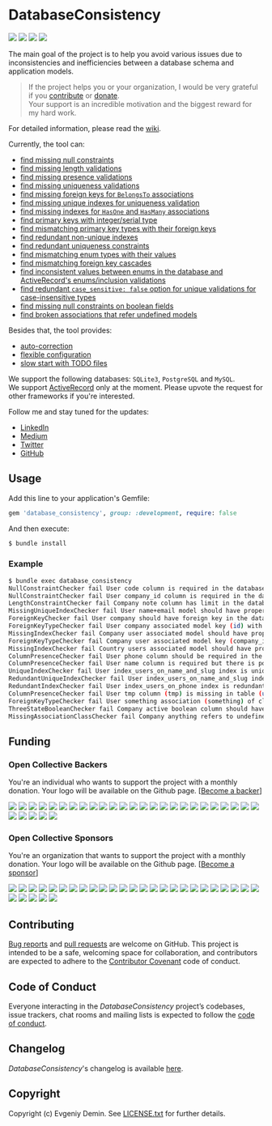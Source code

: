 # DatabaseConsistency

[![](https://badge.fury.io/rb/database_consistency.svg)](https://badge.fury.io/rb/database_consistency)
[![](https://github.com/djezzzl/database_consistency/actions/workflows/tests.yml/badge.svg?branch=master)](https://github.com/djezzzl/database_consistency/actions/workflows/tests.yml?query=event%3Aschedule)
[![](https://github.com/djezzzl/database_consistency/actions/workflows/rubocop.yml/badge.svg?branch=master)](https://github.com/djezzzl/database_consistency/actions/workflows/rubocop.yml?query=event%3Aschedule)
[![](https://opencollective.com/database_consistency/tiers/badge.svg)](https://opencollective.com/database_consistency#support)

The main goal of the project is to help you avoid various issues due to inconsistencies and inefficiencies between a database schema and application models.

> If the project helps you or your organization, I would be very grateful if you [contribute](https://github.com/djezzzl/database_consistency#contributing) or [donate](https://opencollective.com/database_consistency#support).  
> Your support is an incredible motivation and the biggest reward for my hard work.

For detailed information, please read the [wiki](https://github.com/djezzzl/database_consistency/wiki).

Currently, the tool can:
- [find missing null constraints](https://github.com/djezzzl/database_consistency/wiki/columnpresencechecker)
- [find missing length validations](https://github.com/djezzzl/database_consistency/wiki/lengthconstraintchecker)
- [find missing presence validations](https://github.com/djezzzl/database_consistency/wiki/nullconstraintchecker)
- [find missing uniqueness validations](https://github.com/djezzzl/database_consistency/wiki/uniqueindexchecker)
- [find missing foreign keys for `BelongsTo` associations](https://github.com/djezzzl/database_consistency/wiki/foreignkeychecker)
- [find missing unique indexes for uniqueness validation](https://github.com/djezzzl/database_consistency/wiki/missinguniqueindexchecker)
- [find missing indexes for `HasOne` and `HasMany` associations](https://github.com/djezzzl/database_consistency/wiki/missingindexchecker)
- [find primary keys with integer/serial type](https://github.com/djezzzl/database_consistency/wiki/primarykeytypechecker)
- [find mismatching primary key types with their foreign keys](https://github.com/djezzzl/database_consistency/wiki/foreignkeytypechecker)
- [find redundant non-unique indexes](https://github.com/djezzzl/database_consistency/wiki/redundantindexchecker)
- [find redundant uniqueness constraints](https://github.com/djezzzl/database_consistency/wiki/redundantuniqueindexchecker)
- [find mismatching enum types with their values](https://github.com/djezzzl/database_consistency/wiki/enumtypechecker)
- [find mismatching foreign key cascades](https://github.com/djezzzl/database_consistency/wiki/foreignkeycascadechecker)
- [find inconsistent values between enums in the database and ActiveRecord's enums/inclusion validations](https://github.com/djezzzl/database_consistency/wiki/enumvaluechecker)
- [find redundant `case_sensitive: false` option for unique validations for case-insensitive types](https://github.com/djezzzl/database_consistency/wiki/casesensitiveuniquevalidationchecker)
- [find missing null constraints on boolean fields](https://github.com/djezzzl/database_consistency/wiki/threestatebooleanchecker)
- [find broken associations that refer undefined models](https://github.com/djezzzl/database_consistency/wiki/missingassociationclasschecker)

Besides that, the tool provides:
- [auto-correction](https://github.com/djezzzl/database_consistency/wiki/auto-correction)
- [flexible configuration](https://github.com/djezzzl/database_consistency/wiki/configuration)
- [slow start with TODO files](https://github.com/djezzzl/database_consistency/wiki/generate-todo)

We support the following databases: `SQLite3`, `PostgreSQL` and `MySQL`.  
We support [ActiveRecord](https://github.com/rails/rails/tree/master/activerecord) only at the moment.
Please upvote the request for other frameworks if you're interested.

Follow me and stay tuned for the updates:
- [LinkedIn](https://www.linkedin.com/in/evgeniydemin/)
- [Medium](https://evgeniydemin.medium.com/)
- [Twitter](https://twitter.com/EvgeniyDemin/)
- [GitHub](https://github.com/djezzzl)

## Usage

Add this line to your application's Gemfile:

```ruby
gem 'database_consistency', group: :development, require: false
```

And then execute:

```bash
$ bundle install
```

### Example

```bash
$ bundle exec database_consistency
NullConstraintChecker fail User code column is required in the database but does not have a validator disallowing nil values
NullConstraintChecker fail User company_id column is required in the database but do not have presence validator for association (company)
LengthConstraintChecker fail Company note column has limit in the database but do not have length validator
MissingUniqueIndexChecker fail User name+email model should have proper unique index in the database
ForeignKeyChecker fail User company should have foreign key in the database
ForeignKeyTypeChecker fail User company associated model key (id) with type (integer) mismatches key (company_id) with type (integer(8))
MissingIndexChecker fail Company user associated model should have proper index in the database
ForeignKeyTypeChecker fail Company user associated model key (company_id) with type (integer(8)) mismatches key (id) with type (integer)
MissingIndexChecker fail Country users associated model should have proper index in the database
ColumnPresenceChecker fail User phone column should be required in the database
ColumnPresenceChecker fail User name column is required but there is possible null value insert
UniqueIndexChecker fail User index_users_on_name_and_slug index is unique in the database but do not have uniqueness validator
RedundantUniqueIndexChecker fail User index_users_on_name_and_slug index uniqueness is redundant as (index_users_on_slug) covers it
RedundantIndexChecker fail User index_users_on_phone index is redundant as (index_users_on_phone_and_slug) covers it
ColumnPresenceChecker fail User tmp column (tmp) is missing in table (users) but used for presence validation
ForeignKeyTypeChecker fail User something association (something) of class (User) relies on field (something_id) of table (users) but it is missing
ThreeStateBooleanChecker fail Company active boolean column should have NOT NULL constraint
MissingAssociationClassChecker fail Company anything refers to undefined model "Anything"
```

## Funding

### Open Collective Backers

You're an individual who wants to support the project with a monthly donation. Your logo will be available on the Github page. [[Become a backer](https://opencollective.com/database_consistency#backer)]

<a href="https://opencollective.com/database_consistency/backer/0/website" target="_blank"><img src="https://opencollective.com/database_consistency/backer/0/avatar.svg"></a>
<a href="https://opencollective.com/database_consistency/backer/1/website" target="_blank"><img src="https://opencollective.com/database_consistency/backer/1/avatar.svg"></a>
<a href="https://opencollective.com/database_consistency/backer/2/website" target="_blank"><img src="https://opencollective.com/database_consistency/backer/2/avatar.svg"></a>
<a href="https://opencollective.com/database_consistency/backer/3/website" target="_blank"><img src="https://opencollective.com/database_consistency/backer/3/avatar.svg"></a>
<a href="https://opencollective.com/database_consistency/backer/4/website" target="_blank"><img src="https://opencollective.com/database_consistency/backer/4/avatar.svg"></a>
<a href="https://opencollective.com/database_consistency/backer/5/website" target="_blank"><img src="https://opencollective.com/database_consistency/backer/5/avatar.svg"></a>
<a href="https://opencollective.com/database_consistency/backer/6/website" target="_blank"><img src="https://opencollective.com/database_consistency/backer/6/avatar.svg"></a>
<a href="https://opencollective.com/database_consistency/backer/7/website" target="_blank"><img src="https://opencollective.com/database_consistency/backer/7/avatar.svg"></a>
<a href="https://opencollective.com/database_consistency/backer/8/website" target="_blank"><img src="https://opencollective.com/database_consistency/backer/8/avatar.svg"></a>
<a href="https://opencollective.com/database_consistency/backer/9/website" target="_blank"><img src="https://opencollective.com/database_consistency/backer/9/avatar.svg"></a>
<a href="https://opencollective.com/database_consistency/backer/10/website" target="_blank"><img src="https://opencollective.com/database_consistency/backer/10/avatar.svg"></a>
<a href="https://opencollective.com/database_consistency/backer/11/website" target="_blank"><img src="https://opencollective.com/database_consistency/backer/11/avatar.svg"></a>
<a href="https://opencollective.com/database_consistency/backer/12/website" target="_blank"><img src="https://opencollective.com/database_consistency/backer/12/avatar.svg"></a>
<a href="https://opencollective.com/database_consistency/backer/13/website" target="_blank"><img src="https://opencollective.com/database_consistency/backer/13/avatar.svg"></a>
<a href="https://opencollective.com/database_consistency/backer/14/website" target="_blank"><img src="https://opencollective.com/database_consistency/backer/14/avatar.svg"></a>
<a href="https://opencollective.com/database_consistency/backer/15/website" target="_blank"><img src="https://opencollective.com/database_consistency/backer/15/avatar.svg"></a>
<a href="https://opencollective.com/database_consistency/backer/16/website" target="_blank"><img src="https://opencollective.com/database_consistency/backer/16/avatar.svg"></a>
<a href="https://opencollective.com/database_consistency/backer/17/website" target="_blank"><img src="https://opencollective.com/database_consistency/backer/17/avatar.svg"></a>
<a href="https://opencollective.com/database_consistency/backer/18/website" target="_blank"><img src="https://opencollective.com/database_consistency/backer/18/avatar.svg"></a>
<a href="https://opencollective.com/database_consistency/backer/19/website" target="_blank"><img src="https://opencollective.com/database_consistency/backer/19/avatar.svg"></a>
<a href="https://opencollective.com/database_consistency/backer/20/website" target="_blank"><img src="https://opencollective.com/database_consistency/backer/20/avatar.svg"></a>
<a href="https://opencollective.com/database_consistency/backer/21/website" target="_blank"><img src="https://opencollective.com/database_consistency/backer/21/avatar.svg"></a>
<a href="https://opencollective.com/database_consistency/backer/22/website" target="_blank"><img src="https://opencollective.com/database_consistency/backer/22/avatar.svg"></a>
<a href="https://opencollective.com/database_consistency/backer/23/website" target="_blank"><img src="https://opencollective.com/database_consistency/backer/23/avatar.svg"></a>
<a href="https://opencollective.com/database_consistency/backer/24/website" target="_blank"><img src="https://opencollective.com/database_consistency/backer/24/avatar.svg"></a>
<a href="https://opencollective.com/database_consistency/backer/25/website" target="_blank"><img src="https://opencollective.com/database_consistency/backer/25/avatar.svg"></a>
<a href="https://opencollective.com/database_consistency/backer/26/website" target="_blank"><img src="https://opencollective.com/database_consistency/backer/26/avatar.svg"></a>
<a href="https://opencollective.com/database_consistency/backer/27/website" target="_blank"><img src="https://opencollective.com/database_consistency/backer/27/avatar.svg"></a>
<a href="https://opencollective.com/database_consistency/backer/28/website" target="_blank"><img src="https://opencollective.com/database_consistency/backer/28/avatar.svg"></a>
<a href="https://opencollective.com/database_consistency/backer/29/website" target="_blank"><img src="https://opencollective.com/database_consistency/backer/29/avatar.svg"></a>

### Open Collective Sponsors

You're an organization that wants to support the project with a monthly donation. Your logo will be available on the Github page. [[Become a sponsor](https://opencollective.com/database_consistency#sponsor)]

<a href="https://opencollective.com/database_consistency/sponsor/0/website" target="_blank"><img src="https://opencollective.com/database_consistency/sponsor/0/avatar.svg"></a>
<a href="https://opencollective.com/database_consistency/sponsor/1/website" target="_blank"><img src="https://opencollective.com/database_consistency/sponsor/1/avatar.svg"></a>
<a href="https://opencollective.com/database_consistency/sponsor/2/website" target="_blank"><img src="https://opencollective.com/database_consistency/sponsor/2/avatar.svg"></a>
<a href="https://opencollective.com/database_consistency/sponsor/3/website" target="_blank"><img src="https://opencollective.com/database_consistency/sponsor/3/avatar.svg"></a>
<a href="https://opencollective.com/database_consistency/sponsor/4/website" target="_blank"><img src="https://opencollective.com/database_consistency/sponsor/4/avatar.svg"></a>
<a href="https://opencollective.com/database_consistency/sponsor/5/website" target="_blank"><img src="https://opencollective.com/database_consistency/sponsor/5/avatar.svg"></a>
<a href="https://opencollective.com/database_consistency/sponsor/6/website" target="_blank"><img src="https://opencollective.com/database_consistency/sponsor/6/avatar.svg"></a>
<a href="https://opencollective.com/database_consistency/sponsor/7/website" target="_blank"><img src="https://opencollective.com/database_consistency/sponsor/7/avatar.svg"></a>
<a href="https://opencollective.com/database_consistency/sponsor/8/website" target="_blank"><img src="https://opencollective.com/database_consistency/sponsor/8/avatar.svg"></a>
<a href="https://opencollective.com/database_consistency/sponsor/9/website" target="_blank"><img src="https://opencollective.com/database_consistency/sponsor/9/avatar.svg"></a>
<a href="https://opencollective.com/database_consistency/sponsor/10/website" target="_blank"><img src="https://opencollective.com/database_consistency/sponsor/10/avatar.svg"></a>
<a href="https://opencollective.com/database_consistency/sponsor/11/website" target="_blank"><img src="https://opencollective.com/database_consistency/sponsor/11/avatar.svg"></a>
<a href="https://opencollective.com/database_consistency/sponsor/12/website" target="_blank"><img src="https://opencollective.com/database_consistency/sponsor/12/avatar.svg"></a>
<a href="https://opencollective.com/database_consistency/sponsor/13/website" target="_blank"><img src="https://opencollective.com/database_consistency/sponsor/13/avatar.svg"></a>
<a href="https://opencollective.com/database_consistency/sponsor/14/website" target="_blank"><img src="https://opencollective.com/database_consistency/sponsor/14/avatar.svg"></a>
<a href="https://opencollective.com/database_consistency/sponsor/15/website" target="_blank"><img src="https://opencollective.com/database_consistency/sponsor/15/avatar.svg"></a>
<a href="https://opencollective.com/database_consistency/sponsor/16/website" target="_blank"><img src="https://opencollective.com/database_consistency/sponsor/16/avatar.svg"></a>
<a href="https://opencollective.com/database_consistency/sponsor/17/website" target="_blank"><img src="https://opencollective.com/database_consistency/sponsor/17/avatar.svg"></a>
<a href="https://opencollective.com/database_consistency/sponsor/18/website" target="_blank"><img src="https://opencollective.com/database_consistency/sponsor/18/avatar.svg"></a>
<a href="https://opencollective.com/database_consistency/sponsor/19/website" target="_blank"><img src="https://opencollective.com/database_consistency/sponsor/19/avatar.svg"></a>
<a href="https://opencollective.com/database_consistency/sponsor/20/website" target="_blank"><img src="https://opencollective.com/database_consistency/sponsor/20/avatar.svg"></a>
<a href="https://opencollective.com/database_consistency/sponsor/21/website" target="_blank"><img src="https://opencollective.com/database_consistency/sponsor/21/avatar.svg"></a>
<a href="https://opencollective.com/database_consistency/sponsor/22/website" target="_blank"><img src="https://opencollective.com/database_consistency/sponsor/22/avatar.svg"></a>
<a href="https://opencollective.com/database_consistency/sponsor/23/website" target="_blank"><img src="https://opencollective.com/database_consistency/sponsor/23/avatar.svg"></a>
<a href="https://opencollective.com/database_consistency/sponsor/24/website" target="_blank"><img src="https://opencollective.com/database_consistency/sponsor/24/avatar.svg"></a>
<a href="https://opencollective.com/database_consistency/sponsor/25/website" target="_blank"><img src="https://opencollective.com/database_consistency/sponsor/25/avatar.svg"></a>
<a href="https://opencollective.com/database_consistency/sponsor/26/website" target="_blank"><img src="https://opencollective.com/database_consistency/sponsor/26/avatar.svg"></a>
<a href="https://opencollective.com/database_consistency/sponsor/27/website" target="_blank"><img src="https://opencollective.com/database_consistency/sponsor/27/avatar.svg"></a>
<a href="https://opencollective.com/database_consistency/sponsor/28/website" target="_blank"><img src="https://opencollective.com/database_consistency/sponsor/28/avatar.svg"></a>
<a href="https://opencollective.com/database_consistency/sponsor/29/website" target="_blank"><img src="https://opencollective.com/database_consistency/sponsor/29/avatar.svg"></a>

## Contributing

[Bug reports](https://github.com/djezzzl/database_consistency/issues) and [pull requests](https://github.com/djezzzl/database_consistency/pulls) are welcome on GitHub.
This project is intended to be a safe, welcoming space for collaboration, and contributors are expected
to adhere to the [Contributor Covenant](http://contributor-covenant.org) code of conduct.

## Code of Conduct

Everyone interacting in the *DatabaseConsistency* project’s codebases, issue trackers, chat rooms
and mailing lists is expected to
follow the [code of conduct](CODE_OF_CONDUCT.md).

## Changelog

*DatabaseConsistency*'s changelog is available [here](CHANGELOG.md).

## Copyright

Copyright (c) Evgeniy Demin. See [LICENSE.txt](LICENSE.txt) for further details.
